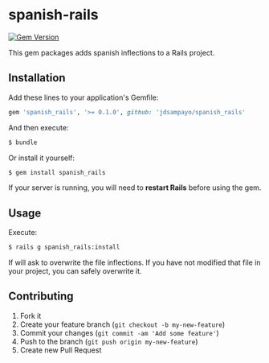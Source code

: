 # spanish-rails

[![Gem Version](https://badge.fury.io/rb/spanish_rails.png)](http://badge.fury.io/rb/spanish_rails)

This gem packages adds spanish inflections to a Rails project.

## Installation

Add these lines to your application's Gemfile:
```ruby
gem 'spanish_rails', '>= 0.1.0', github: 'jdsampayo/spanish_rails'
```

And then execute:
```bash
$ bundle
```
Or install it yourself:
```bash
$ gem install spanish_rails
```

If your server is running, you will need to **restart Rails** before using the gem.

## Usage

Execute:
```bash
$ rails g spanish_rails:install
```

If will ask to overwrite the file inflections. If you have not modified that file in your project, you can safely overwrite it.

## Contributing

1. Fork it
2. Create your feature branch (`git checkout -b my-new-feature`)
3. Commit your changes (`git commit -am 'Add some feature'`)
4. Push to the branch (`git push origin my-new-feature`)
5. Create new Pull Request
